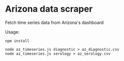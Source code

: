 # Arizona data scraper

Fetch time series data from Arizona's dashboard

Usage:
```shell script
npm install

node az_timeseries.js diagnostic > az_diagnostic.csv
node az_timeseries.js serology > az_serology.csv
```